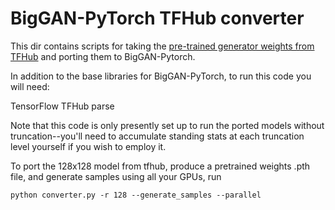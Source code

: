 # BigGAN-PyTorch TFHub converter
This dir contains scripts for taking the [pre-trained generator weights from TFHub](https://tfhub.dev/s?q=biggan) and porting them to BigGAN-Pytorch.

In addition to the base libraries for BigGAN-PyTorch, to run this code you will need:

TensorFlow
TFHub
parse

Note that this code is only presently set up to run the ported models without truncation--you'll need to accumulate standing stats at each truncation level yourself if you wish to employ it.

To port the 128x128 model from tfhub, produce a pretrained weights .pth file, and generate samples using all your GPUs, run

`python converter.py -r 128 --generate_samples --parallel`

